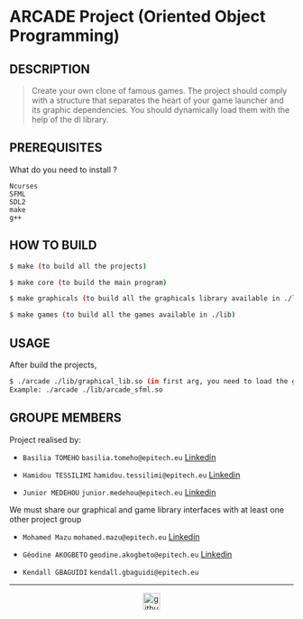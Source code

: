 # ARCADE Project (Oriented Object Programming)

## DESCRIPTION

> Create your own clone of famous games. The project should comply with a structure that separates the heart of your game launcher and its graphic dependencies.
You should dynamically load them with the help of the dl library.

## PREREQUISITES

What do you need to install ?
```
Ncurses
SFML
SDL2
make
g++
```

## HOW TO BUILD

```bash
$ make (to build all the projects)

$ make core (to build the main program)

$ make graphicals (to build all the graphicals library available in ./lib)

$ make games (to build all the games available in ./lib)
```

## USAGE

After build the projects,

```bash
$ ./arcade ./lib/graphical_lib.so (in first arg, you need to load the graphical library you want to use)
Example: ./arcade ./lib/arcade_sfml.so
```

## GROUPE MEMBERS

Project realised by:

- `Basilia TOMEHO` `basilia.tomeho@epitech.eu` [Linkedin](https://www.linkedin.com/in/basilia-tomeho-aaa8a1171/)

- `Hamidou TESSILIMI` `hamidou.tessilimi@epitech.eu` [Linkedin](https://www.linkedin.com/in/hamidou-tessilimi-03820a170/)

- `Junior MEDEHOU` `junior.medehou@epitech.eu` [Linkedin](https://www.linkedin.com/in/junior-medehou/)

We must share our graphical and game library interfaces with at least one other project group

- `Mohamed Mazu` `mohamed.mazu@epitech.eu` [Linkedin](https://www.linkedin.com/in/mohamed-mazu-004659199/)

- `Géodine AKOGBETO` `geodine.akogbeto@epitech.eu` [Linkedin](https://www.linkedin.com/in/g%C3%A9odine-akogbeto-a064801a2/)

- `Kendall GBAGUIDI` `kendall.gbaguidi@epitech.eu`

---

<div align="center">

<a href="https://github.com/blacky-yg" target="_blank"><img src="https://cdn.jsdelivr.net/npm/simple-icons@3.0.1/icons/github.svg" alt="github.com" width="30"></a>

</div>